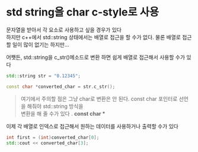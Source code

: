 # std string을 char c-style로 사용

문자열을 받아서 각 요소로 사용하고 싶을 경우가 있다    
하지만 c++에서 std::string 상태에서는 배열로 접근을 할 수가 없다. 물론 배열로 접근할 일이 많이 없기는 하지만...   

어쨋든, std::string을 c_str()메소드로 변환 하면 쉽게 배열로 접근해서 사용할 수가 있다

```cpp
std::string str = "0.12345";

const char *converted_char = str.c_str();
```

> 여기에서 주의할 점은 그냥 char로 변환은 안 된다. const char 포인터로 선언을 해줘야 std::string 방식을  
변환을 해 줄 수가 있다 . **const char \***

이제 각 배열로 인덱스로 접근해서 원하는 데이터를 사용하거나 출력할 수가 있다 

```cpp
int first = (int)converted_char[0];
std::cout << converted_char[3];
```
